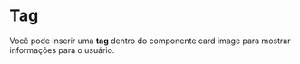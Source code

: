 # Tag

Você pode inserir uma **tag** dentro do componente card image para mostrar informações para o usuário.